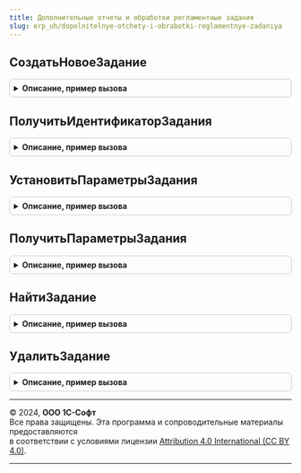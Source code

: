 ```yaml
---
title: Дополнительные отчеты и обработки регламентные задания
slug: erp_uh/dopolnitelnye-otchety-i-obrabotki-reglamentnye-zadaniya
---
```



## СоздатьНовоеЗадание
<details style="margin: 1em 0; padding: 0.5em; border: 1px solid #ccc; border-radius: 6px;">

<summary style="font-weight: bold; cursor: pointer;">Описание, пример вызова</summary>

```bsl

// Устарела. Следует использовать РегламентныеЗаданияСервер.ДобавитьЗадание().
//
// Параметры:
//   Наименование - Строка - Наименование регламентного задания.
//
// Возвращаемое значение:
//   Неопределено - Следует использовать РегламентныеЗаданияСервер.ДобавитьЗадание().
//
Функция СоздатьНовоеЗадание(Знач Наименование) Экспорт
```

Пример вызова
```bsl
Результат = ДополнительныеОтчетыИОбработкиРегламентныеЗадания.СоздатьНовоеЗадание(Наименование) 
```
</details>

## ПолучитьИдентификаторЗадания
<details style="margin: 1em 0; padding: 0.5em; border: 1px solid #ccc; border-radius: 6px;">

<summary style="font-weight: bold; cursor: pointer;">Описание, пример вызова</summary>

```bsl

// Устарела. Следует использовать РегламентныеЗаданияСервер.УникальныйИдентификатор().
//
// Параметры:
//   Задание - РегламентноеЗадание - Регламентное задание.
//
// Возвращаемое значение:
//   Неопределено - Следует использовать РегламентныеЗаданияСервер.УникальныйИдентификатор().
//
Функция ПолучитьИдентификаторЗадания(Знач Задание) Экспорт
```

Пример вызова
```bsl
Результат = ДополнительныеОтчетыИОбработкиРегламентныеЗадания.ПолучитьИдентификаторЗадания(Задание) 
```
</details>

## УстановитьПараметрыЗадания
<details style="margin: 1em 0; padding: 0.5em; border: 1px solid #ccc; border-radius: 6px;">

<summary style="font-weight: bold; cursor: pointer;">Описание, пример вызова</summary>

```bsl

// Устарела. Следует использовать РегламентныеЗаданияСервер.ИзменитьЗадание().
//
// Параметры:
//   Задание - РегламентноеЗадание - Регламентное задание.
//   Использование - Булево - Флаг использования регламентного задания.
//   Наименование - Строка - Наименование регламентного задания.
//   Параметры - Массив - Параметры регламентного задания.
//   Расписание - РасписаниеРегламентногоЗадания - Расписание регламентного задания.
//
Процедура УстановитьПараметрыЗадания(Задание, Использование, Наименование, Параметры, Расписание) Экспорт
```

Пример вызова
```bsl
ДополнительныеОтчетыИОбработкиРегламентныеЗадания.УстановитьПараметрыЗадания(Задание, Использование, Наименование, Параметры, Расписание) 
```
</details>

## ПолучитьПараметрыЗадания
<details style="margin: 1em 0; padding: 0.5em; border: 1px solid #ccc; border-radius: 6px;">

<summary style="font-weight: bold; cursor: pointer;">Описание, пример вызова</summary>

```bsl

// Устарела. Следует использовать РегламентныеЗаданияСервер.НайтиЗадания().
//
// Параметры:
//   Задание - РегламентноеЗадание - Регламентное задание.
//
// Возвращаемое значение:
//   Неопределено - Следует использовать РегламентныеЗаданияСервер.НайтиЗадания().
//
Функция ПолучитьПараметрыЗадания(Знач Задание) Экспорт
```

Пример вызова
```bsl
Результат = ДополнительныеОтчетыИОбработкиРегламентныеЗадания.ПолучитьПараметрыЗадания(Задание) 
```
</details>

## НайтиЗадание
<details style="margin: 1em 0; padding: 0.5em; border: 1px solid #ccc; border-radius: 6px;">

<summary style="font-weight: bold; cursor: pointer;">Описание, пример вызова</summary>

```bsl

// Устарела. Следует использовать РегламентныеЗаданияСервер.Задание().
//
// Параметры:
//   Идентификатор - УникальныйИдентификатор - Идентификатор регламентного задания.
//
// Возвращаемое значение:
//   Неопределено - Следует использовать РегламентныеЗаданияСервер.НайтиЗадания().
//
Функция НайтиЗадание(Знач Идентификатор) Экспорт
```

Пример вызова
```bsl
Результат = ДополнительныеОтчетыИОбработкиРегламентныеЗадания.НайтиЗадание(Идентификатор) 
```
</details>

## УдалитьЗадание
<details style="margin: 1em 0; padding: 0.5em; border: 1px solid #ccc; border-radius: 6px;">

<summary style="font-weight: bold; cursor: pointer;">Описание, пример вызова</summary>

```bsl

// Устарела. Следует использовать РегламентныеЗаданияСервер.УдалитьЗадание().
//
// Параметры:
//   Задание - РегламентноеЗадание - Регламентное задание.
//
Процедура УдалитьЗадание(Знач Задание) Экспорт
```

Пример вызова
```bsl
ДополнительныеОтчетыИОбработкиРегламентныеЗадания.УдалитьЗадание(Задание) 
```
</details>

---

© 2024, **ООО 1С-Софт**  
Все права защищены. Эта программа и сопроводительные материалы предоставляются  
в соответствии с условиями лицензии [Attribution 4.0 International (CC BY 4.0)](https://creativecommons.org/licenses/by/4.0/legalcode).

---
